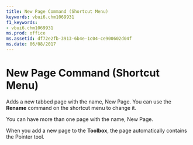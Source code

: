 ```yaml
---
title: New Page Command (Shortcut Menu)
keywords: vbui6.chm1069931
f1_keywords:
- vbui6.chm1069931
ms.prod: office
ms.assetid: df72e2fb-3913-6b4e-1c04-ce900602d04f
ms.date: 06/08/2017
---
```



# New Page Command (Shortcut Menu)

Adds a new tabbed page with the name, New Page. You can use the  **Rename** command on the shortcut menu to change it.

You can have more than one page with the name, New Page.

When you add a new page to the  **Toolbox**, the page automatically contains the Pointer tool.


